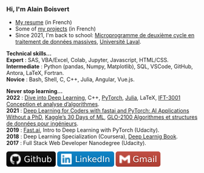 ### Hi, I'm Alain Boisvert

- [My resume](resume.md) (in French)
- Some of [my projects](projects.md) (in French)
- Since 2021, I'm back to school: [Microprogramme de deuxième cycle en traitement de données massives](https://www.fsg.ulaval.ca/etudes/programmes-detudes/microprogramme-de-deuxieme-cycle-en-traitement-de-donnees-massives/), [Université Laval](https://www.ulaval.ca/).

**Technical skills...**<br>
**Expert** : SAS, VBA/Excel, Colab, Jupyter, Javascript, HTML/CSS.<br>
**Intermediate** : Python (pandas, Numpy, Matplotlib), SQL, VSCode, GitHub, Antora, LaTeX, Fortran.<br>
**Novice** : Bash, Shell, C, C++, Julia, Angular, Vue.js.

**Never stop learning...**<br>
**2022** : [Dive into Deep Learning](https://d2l.ai/), C++, [PyTorch](https://pytorch.org/), [Julia](https://julialang.org/), LaTeX, 
[IFT-3001 Conception et analyse d’algorithmes](https://www.ulaval.ca/etudes/cours/ift-3001-conception-et-analyse-dalgorithmes).<br>
**2021** : [Deep Learning for Coders with fastai and PyTorch: AI Applications Without a PhD](https://course.fast.ai/), [Kaggle’s 30 Days of ML](https://www.kaggle.com/thirty-days-of-ml), [GLO-2100 Algorithmes et structures de données pour ingénieurs](https://www.ulaval.ca/etudes/cours/glo-2100-algorithmes-et-structures-de-donnees-pour-ingenieurs).<br>
**2019** : [Fast.ai](https://course.fast.ai/), Intro to Deep Learning with PyTorch (Udacity).<br>
**2018** : Deep Learning Specialization (Coursera), [Deep Learnig Book](https://www.deeplearningbook.org/).<br>
**2017** : Full Stack Web Developer Nanodegree (Udacity).

<a href="https://github.com/boisalai"><img src="images/github.svg"></a>
<a href="https://www.linkedin.com/in/alain-boisvert-98b058156/"><img src="images/linkedin-2.svg"></a>
<a href="mailto:ay.boisvert@gmail.com"><img src="images/gmail.svg"></a>
